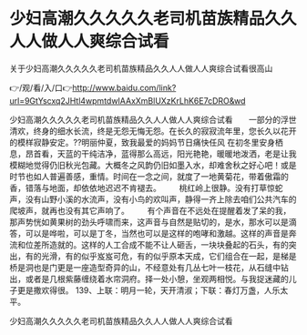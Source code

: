 # 少妇高潮久久久久久老司机苗族精品久久人人做人人爽综合试看
关于少妇高潮久久久久久老司机苗族精品久久人人做人人爽综合试看很高山

👉/观/看/入/口👉http://www.baidu.com/link?url=9GtYscxq2JHtl4wpmtdwIAAxXmBlUXzKrLhK6E7cDRO&wd

少妇高潮久久久久久老司机苗族精品久久人人做人人爽综合试看　　一部分的浮世清欢，终身的细水长流，终是无怨无悔无怨。在长久的寂寂流年里，您长久以花开的模样寂静安定。??明丽仲夏，致我最爱的妈妈节日痛快任风
在初冬里安身栖息，昂首看，天蓝的干纯洁净，蓝得那么高远，阳光艳艳，暖暖地泼洒，老是让我模糊地觉得仍旧秋光包藏。大概冬之风韵仍旧如墨入水，却难舍秋之好心吧！或是时节也如人普遍善感，重情。时间在一念之间，就度了一地黄菊花，带着傲霜的香，错落与地面，却依依地迟迟不肯褪去。
　　桃红岭上很静。没有打草惊蛇声，没有山野小溪的水流声，没有小鸟的欢叫声，静得一齐上除去咱们公共汽车的爬坡声，就再也没有其它声响了。
　　有个声音在不远处在提醒着发了呆的我，那声势恍如黄果树的劲头呼啸而来，这声音与自然是贴切的，是水，那水可以是滴答，可以是哗啦，可以是丁冬，当然也可以是这样的咆哮和激越。这样的声音是奔流和位差所造就的。这样的人工合成不能不让人砸舌，一块块叠起的石头，有的突出，有的光滑，有的似乎岌岌可危，有的似乎原本天成，它们组合在一起，是梯是桥是洞也是门更是一座造型奇异的山，不经意处有几丛七叶一枝花，从石缝中钻出，或者是几根紫藤缠绕着水帘洞府。择一处小憩，坐观两相悦。与我捉迷藏的儿子更是撒欢得很。
	139、上联：明月一轮，天开清淑；下联：春灯万盏，人乐太平。

少妇高潮久久久久久老司机苗族精品久久人人做人人爽综合试看
